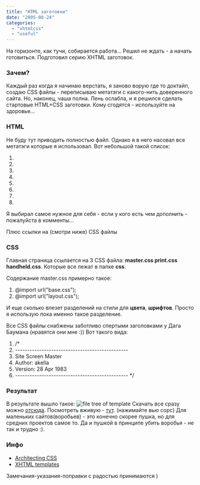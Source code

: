 ```yaml
---
title: "HTML заготовки"
date: "2005-08-24"
categories: 
  - "xhtmlcss"
  - "useful"
---
```


На горизонте, как тучи, собирается работа... Решил не ждать - а начать готовиться. Подготовил серию XHTML заготовок.

### Зачем?

Каждый раз когда я начинаю верстать, я заново ворую где то доктайп, создаю CSS файлы - переписываю метатэги с какого-нить доверенного сайта. Но, наконец, чаша полна. Лень ослабла, и я решился сделать стартовые HTML+CSS заготовки. Кому сгодятся - используйте на здоровье...

### HTML

Не буду тут приводить полностью файл. Однако я в него насовал все метатэги которые я использовал. Вот небольшой такой список:

1. <meta http-equiv="Content-Type" content="text/html; charset=windows-1251" />

3. <meta http-equiv="Content-Language" content="ru" />
4. <meta name="copyright" content="" />
5. <meta name="description" content="" />
6. <meta name="keywords" content="" />
7. <meta name="author" content="" />
8. <meta name="robots" content="all" />
9. <link rel="Shortcut Icon" type="image/x-icon" href="/favicon.ico" />

Я выбирал самое нужное для себя - если у кого есть чем дополнить - пожалуйста в комменты...

Плюс ссылки на (смотри ниже) CSS файлы

### CSS

Главная страница ссылается на 3 CSS файла: **master.css print.css handheld.css**. Которые все лежат в папке **css**.

Содержание master.css примерно такое:

1. @import url("base.css");
2. @import url("layout.css");

И еще сколько влезет разделений на стили для **цвета**, **шрифтов**. Просто я использую пока именно такое разделение.

Все CSS файлы снабжены заботливо спертыми заголовками у Дага Баумана (нравятся они мне :)) Вот такого вида:

1. /\*
2. \-----------------------------------------------
3. Site Screen Master
4. Author: akella
5. Version: 28 Apr 1983
6. \----------------------------------------------- \*/

### Результат

В результате вышло такое: ![file tree of template](http://cssing.org.ua/images/tree.png) Скачать все сразу можно [отсюда](http://cssing.org.ua/examples/template/template.rar). Посмотреть вживую - [тут](http://cssing.org.ua/examples/template/). (нажимайте вью сорс) Для маленьких сайтов(воробьев) - это конечно скорее пушка, но для средних проектов самое то. Да и пушкой в принципе убить воробья - не так и трудно :).

### Инфо

- [Architecting CSS](http://www.digital-web.com/articles/architecting_css/)
- [XHTML templates](http://particletree.com/features/quick-start-your-design-with-xhtml-templates)

Замечания-указания-поправки с радостью принимаются )
